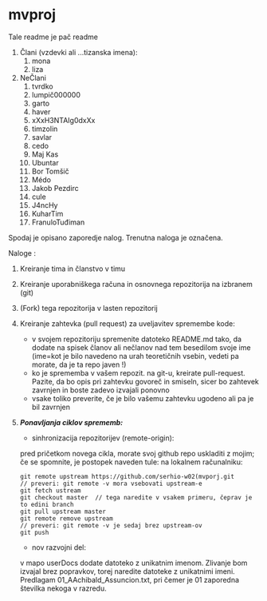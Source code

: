 # mvproj

Tale readme je pač readme

1. Člani (vzdevki ali ...tizanska imena):
   1. mona
   2. liza
2. NeČlani
   1. tvrdko
   2. lumpič000000
   3. garto
   4. haver
   69. xXxH3NTAIg0dxXx
   5. timzolin
   6. savlar
   5. cedo
   5. Maj Kas
   6. Ubuntar
   6. Bor Tomšič
   6. Médo 
   6. Jakob Pezdirc
   7. cule
   7. J4ncHy
   7. KuharTim 
   6. FranuloTuđiman






Spodaj je opisano zaporedje nalog. Trenutna naloga je označena.

Naloge :
1. Kreiranje tima in članstvo v timu
2. Kreiranje uporabniškega računa in osnovnega repozitorija na izbranem (git)
3. (Fork) tega repozitorija v lasten repozitorij
4. Kreiranje zahtevka (pull request) za uveljavitev spremembe kode:
   * v svojem repozitoriju spremenite datoteko README.md tako, da dodate na spisek članov ali nečlanov nad tem besedilom svoje ime (ime=kot je bilo navedeno na urah teoretičnih vsebin, vedeti pa morate, da je ta repo javen !)
   * ko je sprememba v vašem repozit. na git-u, kreirate pull-request. Pazite, da bo opis pri zahtevku govoreč in smiseln, sicer bo zahtevek zavrnjen in boste zadevo izvajali ponovno
   * vsake toliko preverite, če je bilo vašemu zahtevku ugodeno ali pa je bil zavrnjen
5. **_Ponavljanja ciklov sprememb:_**
   * sinhronizacija repozitorijev (remote-origin):
   
   pred pričetkom novega cikla, morate svoj github repo uskladiti z mojim; če se spomnite, je postopek naveden tule:
    na lokalnem računalniku:
    ```
    git remote upstream https://github.com/serhio-w02(mvporj.git
    // preveri: git remote -v mora vsebovati upstream-e
    git fetch ustream
    git checkout master  // tega naredite v vsakem primeru, čeprav je to edini branch
    git pull upstream master
    git remote remove upstream
    // preveri: git remote -v je sedaj brez upstream-ov
    git push
    ```
   * nov razvojni del:
   
   v mapo userDocs dodate datoteko z unikatnim imenom. Zlivanje bom izvajal brez popravkov, torej naredite datoteke z unikatnimi imeni. Predlagam 01_AAchibald_Assuncion.txt, pri čemer je 01 zaporedna številka nekoga v razredu.
